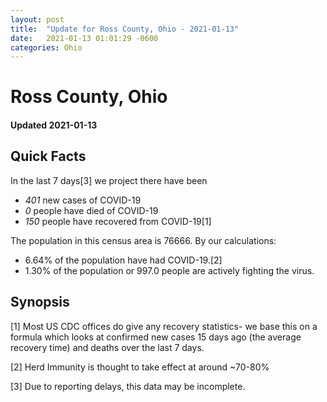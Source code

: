 ```yaml
---
layout: post
title:  "Update for Ross County, Ohio - 2021-01-13"
date:   2021-01-13 01:01:29 -0600
categories: Ohio
---
```


# Ross County, Ohio
#### Updated 2021-01-13

## Quick Facts

In the last 7 days[3] we project there have been
- *401* new cases of COVID-19
- *0* people have died of COVID-19
- *150* people have recovered from COVID-19[1]

The population in this census area is 76666. By our calculations:
- 6.64% of the population have had COVID-19.[2]
- 1.30% of the population or 997.0 people are actively fighting the virus.

## Synopsis




[1] Most US CDC offices do give any recovery statistics- we base this on a formula which looks at confirmed new cases
15 days ago (the average recovery time) and deaths over the last 7 days.

[2] Herd Immunity is thought to take effect at around ~70-80%

[3] Due to reporting delays, this data may be incomplete.
 
    